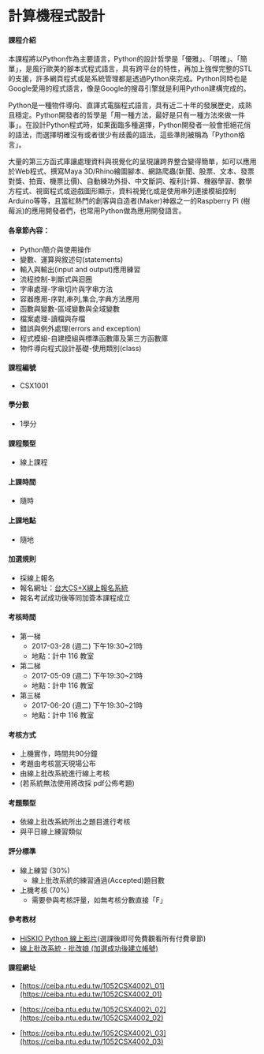 # 計算機程式設計

#### 課程介紹

本課程將以Python作為主要語言，Python的設計哲學是「優雅」、「明確」、「簡單」，是風行歐美的腳本式程式語言，具有跨平台的特性，再加上強悍完整的STL的支援，許多網頁程式或是系統管理都是透過Python來完成。Python同時也是Google愛用的程式語言，像是Google的搜尋引擎就是利用Python建構完成的。

Python是一種物件導向、直譯式電腦程式語言，具有近二十年的發展歷史，成熟且穩定。Python開發者的哲學是「用一種方法，最好是只有一種方法來做一件事」。在設計Python程式時，如果面臨多種選擇，Python開發者一般會拒絕花俏的語法，而選擇明確沒有或者很少有歧義的語法，這些準則被稱為「Python格言」。

大量的第三方函式庫讓處理資料與視覺化的呈現讓跨界整合變得簡單，如可以應用於Web程式、撰寫Maya 3D/Rhino繪圖腳本、網路爬蟲\(新聞、股票、文本、發票對獎、拍賣、機票比價\)、自動練功外掛、中文斷詞、複利計算、機器學習、數學方程式、視窗程式或遊戲圖形顯示，資料視覺化或是使用串列連接模組控制Arduino等等，且當紅熱門的創客與自造者\(Maker\)神器之一的Raspberry Pi \(樹莓派\)的應用開發者們，也常用Python做為應用開發語言。

#### 各章節內容：

* Python簡介與使用操作
* 變數、運算與敘述句\(statements\)
* 輸入與輸出\(input and output\)應用練習
* 流程控制-判斷式與迴圈
* 字串處理-字串切片與字串方法
* 容器應用-序對,串列,集合,字典方法應用
* 函數與變數-區域變數與全域變數
* 檔案處理-讀檔與存檔
* 錯誤與例外處理\(errors and exception\)
* 程式模組-自建模組與標準函數庫及第三方函數庫
* 物件導向程式設計基礎-使用類別\(class\)

#### 課程編號

* CSX1001

#### 學分數

* 1學分

#### 課程類型

* 線上課程

#### 上課時間

* 隨時

#### 上課地點

* 隨地

#### 加選規則

* 採線上報名
* 報名網址：[台大CS+X線上報名系統](https://csx.aca.ntu.edu.tw/course)
* 報名考試成功後等同加簽本課程成立 

#### 考核時間

* 第一梯
  * 2017-03-28 \(週二\) 下午19:30~21時
  * 地點：計中 116 教室
* 第二梯
  * 2017-05-09 \(週二\) 下午19:30~21時
  * 地點：計中 116 教室
* 第三梯
  * 2017-06-20 \(週二\) 下午19:30~21時
  * 地點：計中 116 教室 

#### 考核方式

* 上機實作，時間共90分鐘
* 考題由考核當天現場公布
* 由線上批改系統進行線上考核 
* \(若系統無法使用將改採 pdf公佈考題\)

#### 考題類型

* 依線上批改系統所出之題目進行考核
* 與平日線上練習類似

#### 評分標準

* 線上練習 \(30%\)
  * 線上批改系統的練習通過\(Accepted\)題目數
* 上機考核 \(70%\)
  * 需要參與考核評量，如無考核分數直接「F」

#### 參考教材

* [HiSKIO Python 線上影片](https://hiskio.com/course/69)\(選課後即可免費觀看所有付費章節\)
* [線上批改系統 - 批改娘 \(加選成功後建立帳號\)](http://140.112.90.112)

#### 課程網址

* [https://ceiba.ntu.edu.tw/1052CSX4002\_01](https://ceiba.ntu.edu.tw/1052CSX4002_01)

* [https://ceiba.ntu.edu.tw/1052CSX4002\_02](https://ceiba.ntu.edu.tw/1052CSX4002_02)

* [https://ceiba.ntu.edu.tw/1052CSX4002\_03](https://ceiba.ntu.edu.tw/1052CSX4002_03)



